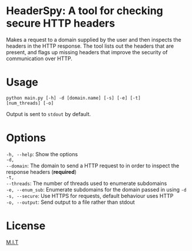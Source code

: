 # HeaderSpy: A tool for checking secure HTTP headers

Makes a request to a domain supplied by the user and then inspects the headers
in the HTTP response. The tool lists out the headers that are present, and 
flags up missing headers that improve the security of communication over HTTP.

# Usage

<code>python main.py [-h] -d [domain.name] [-s] [-e] [-t] [num_threads] [-o]</code>

Output is sent to <code>stdout</code> by default.

# Options

<code>-h, --help</code>: Show the options
</br>
<code>-d, --domain</code>: The domain to send a HTTP request to in order to inspect the response headers (**required**)
</br>
<code>-t, --threads</code>: The number of threads used to enumerate subdomains</code>
</br>
<code>-e, --enum_sub</code>: Enumerate subdomains for the domain passed in using <code>-d</code> 
</br>
<code>-s, --secure</code>: Use HTTPS for requests, default behaviour uses HTTP 
</br>
<code>-o, --output</code>: Send output to a file rather than stdout
</br>

# License

<a href="https://github.com/sedexdev/header_spy/blob/main/LICENSE">M.I.T</a>